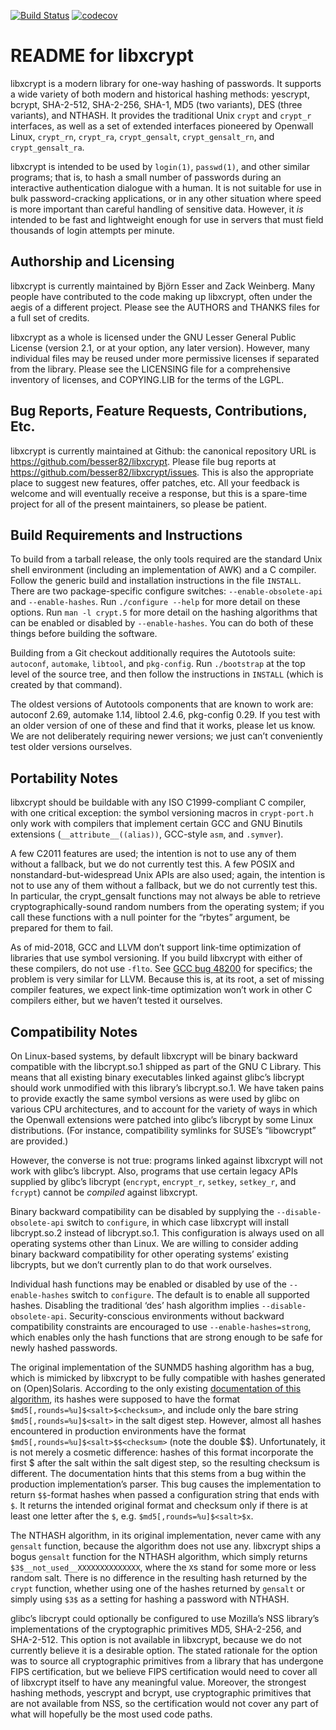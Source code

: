 [![Build Status](https://travis-ci.org/besser82/libxcrypt.svg?branch=develop)](https://travis-ci.org/besser82/libxcrypt)
[![codecov](https://codecov.io/gh/besser82/libxcrypt/branch/develop/graph/badge.svg)](https://codecov.io/gh/besser82/libxcrypt)

README for libxcrypt
====================

libxcrypt is a modern library for one-way hashing of passwords.  It
supports a wide variety of both modern and historical hashing methods:
yescrypt, bcrypt, SHA-2-512, SHA-2-256, SHA-1, MD5 (two variants),
DES (three variants), and NTHASH.  It provides the traditional Unix
`crypt` and `crypt_r` interfaces, as well as a set of extended
interfaces pioneered by Openwall Linux, `crypt_rn`, `crypt_ra`,
`crypt_gensalt`, `crypt_gensalt_rn`, and `crypt_gensalt_ra`.

libxcrypt is intended to be used by `login(1)`, `passwd(1)`, and other
similar programs; that is, to hash a small number of passwords during
an interactive authentication dialogue with a human.  It is not
suitable for use in bulk password-cracking applications, or in any
other situation where speed is more important than careful handling of
sensitive data.  However, it *is* intended to be fast and lightweight
enough for use in servers that must field thousands of login attempts
per minute.

Authorship and Licensing
------------------------

libxcrypt is currently maintained by Björn Esser and Zack Weinberg.
Many people have contributed to the code making up libxcrypt, often
under the aegis of a different project.  Please see the AUTHORS and
THANKS files for a full set of credits.

libxcrypt as a whole is licensed under the GNU Lesser General Public
License (version 2.1, or at your option, any later version).  However,
many individual files may be reused under more permissive licenses if
separated from the library.  Please see the LICENSING file for a
comprehensive inventory of licenses, and COPYING.LIB for the terms of
the LGPL.

Bug Reports, Feature Requests, Contributions, Etc.
--------------------------------------------------

libxcrypt is currently maintained at Github: the canonical repository
URL is <https://github.com/besser82/libxcrypt>.  Please file bug
reports at <https://github.com/besser82/libxcrypt/issues>.  This is
also the appropriate place to suggest new features, offer patches,
etc.  All your feedback is welcome and will eventually receive a
response, but this is a spare-time project for all of the present
maintainers, so please be patient.

Build Requirements and Instructions
-----------------------------------

To build from a tarball release, the only tools required are the
standard Unix shell environment (including an implementation of AWK)
and a C compiler.  Follow the generic build and installation
instructions in the file `INSTALL`.  There are two package-specific
configure switches: `--enable-obsolete-api` and `--enable-hashes`.
Run `./configure --help` for more detail on these options.
Run `man -l crypt.5` for more detail on the hashing algorithms that
can be enabled or disabled by `--enable-hashes`.  You can do both of
these things before building the software.

Building from a Git checkout additionally requires the Autotools
suite: `autoconf`, `automake`, `libtool`, and `pkg-config`.
Run `./bootstrap` at the top level of the source tree, and then
follow the instructions in `INSTALL` (which is created by that command).

The oldest versions of Autotools components that are known to work
are: autoconf 2.69, automake 1.14, libtool 2.4.6, pkg-config 0.29.
If you test with an older version of one of these and find that it
works, please let us know.  We are not deliberately requiring newer
versions; we just can’t conveniently test older versions ourselves.

Portability Notes
-----------------

libxcrypt should be buildable with any ISO C1999-compliant C compiler,
with one critical exception: the symbol versioning macros in
`crypt-port.h` only work with compilers that implement certain GCC and
GNU Binutils extensions (`__attribute__((alias))`, GCC-style `asm`,
and `.symver`).

A few C2011 features are used; the intention is not to use any of them
without a fallback, but we do not currently test this.  A few POSIX
and nonstandard-but-widespread Unix APIs are also used; again, the
intention is not to use any of them without a fallback, but we do not
currently test this.  In particular, the crypt_gensalt functions may
not always be able to retrieve cryptographically-sound random numbers
from the operating system; if you call these functions with a null
pointer for the “rbytes” argument, be prepared for them to fail.

As of mid-2018, GCC and LLVM don’t support link-time optimization of
libraries that use symbol versioning.  If you build libxcrypt with
either of these compilers, do not use `-flto`.  See [GCC bug 48200][1]
for specifics; the problem is very similar for LLVM.  Because this is,
at its root, a set of missing compiler features, we expect link-time
optimization won’t work in other C compilers either, but we haven’t
tested it ourselves.

[1]: https://gcc.gnu.org/bugzilla/show_bug.cgi?id=48200

Compatibility Notes
-------------------

On Linux-based systems, by default libxcrypt will be binary backward
compatible with the libcrypt.so.1 shipped as part of the GNU C
Library.  This means that all existing binary executables linked
against glibc’s libcrypt should work unmodified with this library’s
libcrypt.so.1.  We have taken pains to provide exactly the same symbol
versions as were used by glibc on various CPU architectures, and to
account for the variety of ways in which the Openwall extensions were
patched into glibc’s libcrypt by some Linux distributions.  (For
instance, compatibility symlinks for SUSE’s “libowcrypt” are provided.)

However, the converse is not true: programs linked against libxcrypt
will not work with glibc’s libcrypt.  Also, programs that use certain
legacy APIs supplied by glibc’s libcrypt (`encrypt`, `encrypt_r`,
`setkey`, `setkey_r`, and `fcrypt`) cannot be *compiled* against
libxcrypt.

Binary backward compatibility can be disabled by supplying the
`--disable-obsolete-api` switch to `configure`, in which case libxcrypt
will install libcrypt.so.2 instead of libcrypt.so.1.  This
configuration is always used on all operating systems other than
Linux.  We are willing to consider adding binary backward
compatibility for other operating systems’ existing libcrypts, but we
don’t currently plan to do that work ourselves.

Individual hash functions may be enabled or disabled by use of the
`--enable-hashes` switch to `configure`.  The default is to enable all
supported hashes.  Disabling the traditional ‘des’ hash algorithm
implies `--disable-obsolete-api`.  Security-conscious environments
without backward compatibility constraints are encouraged to use
`--enable-hashes=strong`, which enables only the hash functions that
are strong enough to be safe for newly hashed passwords.

The original implementation of the SUNMD5 hashing algorithm has a bug,
which is mimicked by libxcrypt to be fully compatible with hashes
generated on (Open)Solaris.  According to the only existing
[documentation of this algorithm][2], its hashes were supposed to have
the format `$md5[,rounds=%u]$<salt>$<checksum>`, and include only the
bare string `$md5[,rounds=%u]$<salt>` in the salt digest
step. However, almost all hashes encountered in production
environments have the format `$md5[,rounds=%u]$<salt>$$<checksum>`
(note the double $$).  Unfortunately, it is not merely a cosmetic
difference: hashes of this format incorporate the first $ after the
salt within the salt digest step, so the resulting checksum is
different.  The documentation hints that this stems from a bug within
the production implementation’s parser.  This bug causes the
implementation to return `$$`-format hashes when passed a
configuration string that ends with `$`.  It returns the intended
original format and checksum only if there is at least one letter
after the `$`, e.g. `$md5[,rounds=%u]$<salt>$x`.

The NTHASH algorithm, in its original implementation, never came with
any `gensalt` function, because the algorithm does not use any.
libxcrypt ships a bogus `gensalt` function for the NTHASH algorithm,
which simply returns `$3$__not_used__XXXXXXXXXXXXXX`, where the `X`s
stand for some more or less random salt.  There is no difference in
the resulting hash returned by the `crypt` function, whether using
one of the hashes returned by `gensalt` or simply using `$3$` as a
setting for hashing a password with NTHASH.

glibc’s libcrypt could optionally be configured to use Mozilla’s NSS
library’s implementations of the cryptographic primitives MD5,
SHA-2-256, and SHA-2-512.  This option is not available in libxcrypt,
because we do not currently believe it is a desirable option.  The
stated rationale for the option was to source all cryptographic
primitives from a library that has undergone FIPS certification, but
we believe FIPS certification would need to cover all of libxcrypt
itself to have any meaningful value.  Moreover, the strongest hashing
methods, yescrypt and bcrypt, use cryptographic primitives that are
not available from NSS, so the certification would not cover any part
of what will hopefully be the most used code paths.

[2]: https://dropsafe.crypticide.com/article/1389
